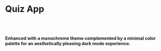 # Quiz App
<br>
<br>
<br>
<b>
Enhanced with a monochrome theme complemented by a minimal color palette for an aesthetically pleasing dark mode experience.  
</b>





